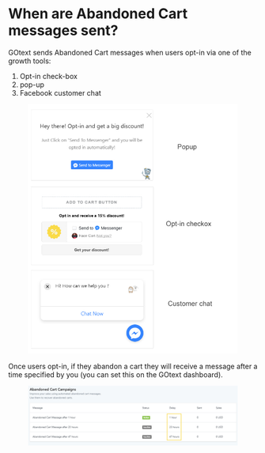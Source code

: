 # When are Abandoned Cart messages sent?

GOtext sends Abandoned Cart messages when users opt-in via one of the growth tools:

1. Opt-in check-box
2. pop-up
3. Facebook customer chat

<figure><img src="../.gitbook/assets/image (2).png" alt=""><figcaption></figcaption></figure>

Once users opt-in, if they abandon a cart they will receive a message after a time specified by you (you can set this on the GOtext dashboard).

<figure><img src="../.gitbook/assets/image (1).png" alt=""><figcaption></figcaption></figure>
